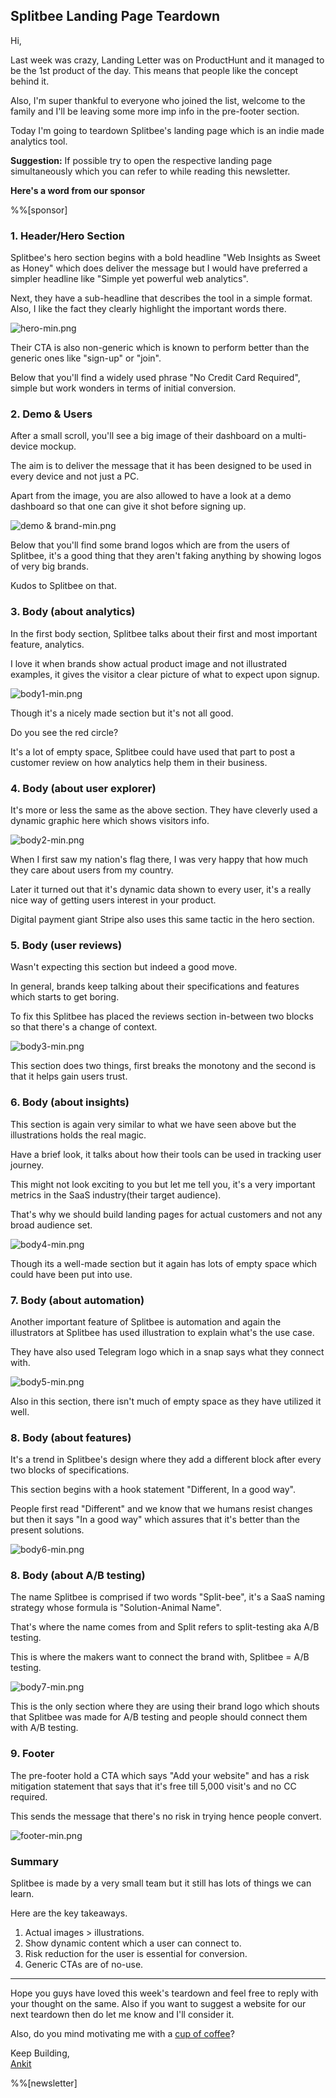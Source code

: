 ## Splitbee Landing Page Teardown

Hi,

Last week was crazy, Landing Letter was on ProductHunt and it managed to be the 1st product of the day. This means that people like the concept behind it.

Also, I'm super thankful to everyone who joined the list, welcome to the family and I'll be leaving some more imp info in the pre-footer section.

Today I'm going to teardown Splitbee's landing page which is an indie made analytics tool.

**Suggestion:** If possible try to open the respective landing page simultaneously which you can refer to while reading this newsletter.

**Here's a word from our sponsor**

%%[sponsor]

### 1. Header/Hero Section

Splitbee's hero section begins with a bold headline "Web Insights as Sweet as Honey" which does deliver the message but I would have preferred a simpler headline like "Simple yet powerful web analytics".

Next, they have a sub-headline that describes the tool in a simple format. Also, I like the fact they clearly highlight the important words there.

![hero-min.png](https://cdn.hashnode.com/res/hashnode/image/upload/v1616594246183/uNG4sz7cb.png)

Their CTA is also non-generic which is known to perform better than the generic ones like "sign-up" or "join".

Below that you'll find a widely used phrase "No Credit Card Required", simple but work wonders in terms of initial conversion.

### 2. Demo & Users

After a small scroll, you'll see a big image of their dashboard on a multi-device mockup.

The aim is to deliver the message that it has been designed to be used in every device and not just a PC.

Apart from the image, you are also allowed to have a look at a demo dashboard so that one can give it shot before signing up.

![demo & brand-min.png](https://cdn.hashnode.com/res/hashnode/image/upload/v1616594344502/bviO_5RXg.png)

Below that you'll find some brand logos which are from the users of Splitbee, it's a good thing that they aren't faking anything by showing logos of very big brands.

Kudos to Splitbee on that.

### 3. Body (about analytics)

In the first body section, Splitbee talks about their first and most important feature, analytics.

I love it when brands show actual product image and not illustrated examples, it gives the visitor a clear picture of what to expect upon signup.

![body1-min.png](https://cdn.hashnode.com/res/hashnode/image/upload/v1616594478157/9uXnmbmaf.png)

Though it's a nicely made section but it's not all good.

Do you see the red circle?

It's a lot of empty space, Splitbee could have used that part to post a customer review on how analytics help them in their business.

### 4. Body (about user explorer)

It's more or less the same as the above section. They have cleverly used a dynamic graphic here which shows visitors info.

![body2-min.png](https://cdn.hashnode.com/res/hashnode/image/upload/v1616594550838/Ujk88nKsf.png)

When I first saw my nation's flag there, I was very happy that how much they care about users from my country.

Later it turned out that it's dynamic data shown to every user, it's a really nice way of getting users interest in your product.

Digital payment giant Stripe also uses this same tactic in the hero section.

### 5. Body (user reviews)

Wasn't expecting this section but indeed a good move.

In general, brands keep talking about their specifications and features which starts to get boring.

To fix this Splitbee has placed the reviews section in-between two blocks so that there's a change of context.

![body3-min.png](https://cdn.hashnode.com/res/hashnode/image/upload/v1616594697104/1qNtgjUwU.png)

This section does two things, first breaks the monotony and the second is that it helps gain users trust.

### 6. Body (about insights)

This section is again very similar to what we have seen above but the illustrations holds the real magic.

Have a brief look, it talks about how their tools can be used in tracking user journey.

This might not look exciting to you but let me tell you, it's a very important metrics in the SaaS industry(their target audience).

That's why we should build landing pages for actual customers and not any broad audience set.

![body4-min.png](https://cdn.hashnode.com/res/hashnode/image/upload/v1616594792760/G7aAgXOqK.png)

Though its a well-made section but it again has lots of empty space which could have been put into use.

### 7. Body (about automation)

Another important feature of Splitbee is automation and again the illustrators at Splitbee has used illustration to explain what's the use case.

They have also used Telegram logo which in a snap says what they connect with.

![body5-min.png](https://cdn.hashnode.com/res/hashnode/image/upload/v1616594934520/GI2Z4lopc.png)

Also in this section, there isn't much of empty space as they have utilized it well.

### 8. Body (about features)

It's a trend in Splitbee's design where they add a different block after every two blocks of specifications.

This section begins with a hook statement "Different, In a good way".

People first read "Different" and we know that we humans resist changes but then it says "In a good way" which assures that it's better than the present solutions.

![body6-min.png](https://cdn.hashnode.com/res/hashnode/image/upload/v1616594998930/3NtqlyoIG.png)

### 8. Body (about A/B testing)

The name Splitbee is comprised if two words "Split-bee", it's a SaaS naming strategy whose formula is "Solution-Animal Name".

That's where the name comes from and Split refers to split-testing aka A/B testing.

This is where the makers want to connect the brand with, Splitbee = A/B testing.

![body7-min.png](https://cdn.hashnode.com/res/hashnode/image/upload/v1616595034817/8_9ffUu3O.png)

This is the only section where they are using their brand logo which shouts that Splitbee was made for A/B testing and people should connect them with A/B testing.

### 9. Footer

The pre-footer hold a CTA which says "Add your website" and has a risk mitigation statement that says that it's free till 5,000 visit's and no CC required.

This sends the message that there's no risk in trying hence people convert.

![footer-min.png](https://cdn.hashnode.com/res/hashnode/image/upload/v1616595087903/bPtlcfcY3.png)

### Summary

Splitbee is made by a very small team but it still has lots of things we can learn.

Here are the key takeaways.

1. Actual images > illustrations.
2. Show dynamic content which a user can connect to.
3. Risk reduction for the user is essential for conversion.
4. Generic CTAs are of no-use.

<hr>

Hope you guys have loved this week's teardown and feel free to reply with your thought on the same. Also if you want to suggest a website for our next teardown then do let me know and I'll consider it.

Also, do you mind motivating me with a [cup of coffee](https://www.buymeacoffee.com/growthfyil)?

Keep Building,<br/>
[Ankit](https://twitter.com/Growthfyi) 

%%[newsletter]

